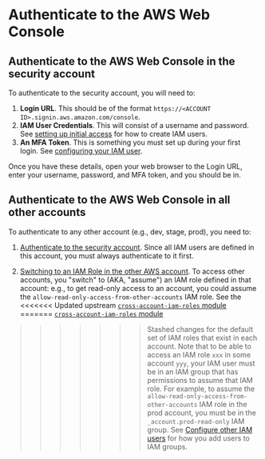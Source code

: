 # Authenticate to the AWS Web Console

## Authenticate to the AWS Web Console in the security account

To authenticate to the security account, you will need to:

1. **Login URL**. This should be of the format `https://<ACCOUNT ID>.signin.aws.amazon.com/console`.
1. **IAM User Credentials**. This will consist of a username and password. See [setting up initial
   access](setting-up-initial-access) for how to create IAM users.
1. **An MFA Token**. This is something you must set up during your first login. See [configuring your IAM
   user](setting-up-initial-access#configure-your-iam-user).

Once you have these details, open your web browser to the Login URL, enter your username, password, and MFA token, and
you should be in.

## Authenticate to the AWS Web Console in all other accounts

To authenticate to any other account (e.g., dev, stage, prod), you need to:

1. [Authenticate to the security account](authenticate-to-the-aws-web-console#authenticate-to-the-aws-web-console-in-the-security-account). Since all IAM
   users are defined in this account, you must always authenticate to it first.

1. [Switching to an IAM Role in the other AWS account](http://docs.aws.amazon.com/IAM/latest/UserGuide/id_roles_use_switch-role-console.html).
   To access other accounts, you "switch" to (AKA, "assume") an IAM role defined in that account: e.g., to get
   read-only access to an account, you could assume the `allow-read-only-access-from-other-accounts` IAM role. See the
<<<<<<< Updated upstream
   [`cross-account-iam-roles` module](https://github.com/tnn-gruntwork-io/terraform-aws-security/tree/master/modules/cross-account-iam-roles#iam-roles-intended-for-human-users)
=======
   [`cross-account-iam-roles` module](https://github.com/tnn-gruntwork-io/terraform-aws-security/tree/master/modules/cross-account-iam-roles#iam-roles-intended-for-human-users)
>>>>>>> Stashed changes
   for the default set of IAM roles that exist in each account. Note that to be able to access an IAM role `xxx` in
   some account `yyy`, your IAM user must be in an IAM group that has permissions to assume that IAM role. For example,
   to assume the `allow-read-only-access-from-other-accounts` IAM role in the prod account, you must be in the
   `_account.prod-read-only` IAM group. See [Configure other IAM users](setting-up-initial-access#configure-other-iam-users) for how you add
   users to IAM groups.


<!-- ##DOCS-SOURCER-START
{
  "sourcePlugin": "local-copier",
  "hash": "979ec28e782e43d075a0a2ffc0e492c6"
}
##DOCS-SOURCER-END -->
